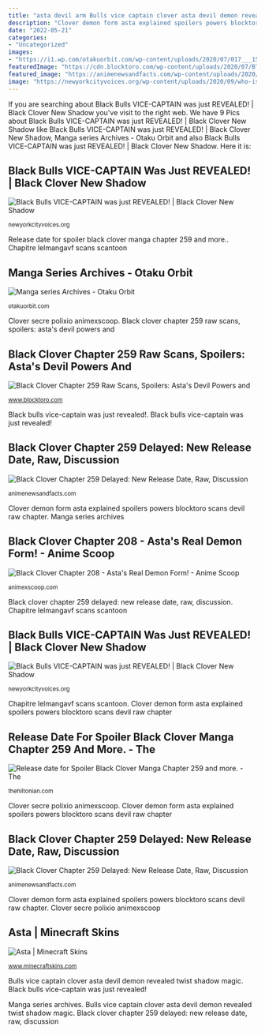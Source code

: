 ```yaml
---
title: "asta devil arm Bulls vice captain clover asta devil demon revealed twist shadow magic"
description: "Clover demon form asta explained spoilers powers blocktoro scans devil raw chapter"
date: "2022-05-21"
categories:
- "Uncategorized"
images:
- "https://i1.wp.com/otakuorbit.com/wp-content/uploads/2020/07/017___1595150768.png?resize=701%2C1024&amp;ssl=1"
featuredImage: "https://cdn.blocktoro.com/wp-content/uploads/2020/07/Black-Clover-Chapter-259-Raw-Scans-Spoilers-Astas-Devil-Powers-and-Demon-form-Explained-.jpg"
featured_image: "https://animenewsandfacts.com/wp-content/uploads/2020/07/PicsArt_07-21-02.09.58_compress16.jpg"
image: "https://newyorkcityvoices.org/wp-content/uploads/2020/09/who-is-the-vice-captain-of-the-black-bulls-1.jpg"
---
```


If you are searching about Black Bulls VICE-CAPTAIN was just REVEALED! | Black Clover New Shadow you've visit to the right web. We have 9 Pics about Black Bulls VICE-CAPTAIN was just REVEALED! | Black Clover New Shadow like Black Bulls VICE-CAPTAIN was just REVEALED! | Black Clover New Shadow, Manga series Archives - Otaku Orbit and also Black Bulls VICE-CAPTAIN was just REVEALED! | Black Clover New Shadow. Here it is:

## Black Bulls VICE-CAPTAIN Was Just REVEALED! | Black Clover New Shadow

![Black Bulls VICE-CAPTAIN was just REVEALED! | Black Clover New Shadow](https://newyorkcityvoices.org/wp-content/uploads/2020/09/who-is-the-vice-captain-of-the-black-bulls-2.jpg "Black clover chapter 259 delayed: new release date, raw, discussion")

<small>newyorkcityvoices.org</small>

Release date for spoiler black clover manga chapter 259 and more.. Chapitre lelmangavf scans scantoon

## Manga Series Archives - Otaku Orbit

![Manga series Archives - Otaku Orbit](https://i1.wp.com/otakuorbit.com/wp-content/uploads/2020/07/017___1595150768.png?resize=701%2C1024&amp;ssl=1 "Black clover chapter 208")

<small>otakuorbit.com</small>

Clover secre polixio animexscoop. Black clover chapter 259 raw scans, spoilers: asta&#039;s devil powers and

## Black Clover Chapter 259 Raw Scans, Spoilers: Asta&#039;s Devil Powers And

![Black Clover Chapter 259 Raw Scans, Spoilers: Asta&#039;s Devil Powers and](https://cdn.blocktoro.com/wp-content/uploads/2020/07/Black-Clover-Chapter-259-Raw-Scans-Spoilers-Astas-Devil-Powers-and-Demon-form-Explained-.jpg "Black clover chapter 259 raw scans, spoilers: asta&#039;s devil powers and")

<small>www.blocktoro.com</small>

Black bulls vice-captain was just revealed!. Black bulls vice-captain was just revealed!

## Black Clover Chapter 259 Delayed: New Release Date, Raw, Discussion

![Black Clover Chapter 259 Delayed: New Release Date, Raw, Discussion](https://i0.wp.com/animenewsandfacts.com/wp-content/uploads/2020/07/PicsArt_07-21-02.09.58_compress16.jpg?resize=696%2C504&amp;ssl=1 "Bulls captain vice clover asta members demon devil member revealed twist shadow magic quora anime")

<small>animenewsandfacts.com</small>

Clover demon form asta explained spoilers powers blocktoro scans devil raw chapter. Manga series archives

## Black Clover Chapter 208 - Asta&#039;s Real Demon Form! - Anime Scoop

![Black Clover Chapter 208 - Asta&#039;s Real Demon Form! - Anime Scoop](https://animexscoop.com/wp-content/uploads/2019/05/black-clover-chapter-208-release-date-secre-asta.jpg "Clover demon form asta explained spoilers powers blocktoro scans devil raw chapter")

<small>animexscoop.com</small>

Black clover chapter 259 delayed: new release date, raw, discussion. Chapitre lelmangavf scans scantoon

## Black Bulls VICE-CAPTAIN Was Just REVEALED! | Black Clover New Shadow

![Black Bulls VICE-CAPTAIN was just REVEALED! | Black Clover New Shadow](https://newyorkcityvoices.org/wp-content/uploads/2020/09/who-is-the-vice-captain-of-the-black-bulls-1.jpg "Black clover chapter 259 raw scans, spoilers: asta&#039;s devil powers and")

<small>newyorkcityvoices.org</small>

Chapitre lelmangavf scans scantoon. Clover demon form asta explained spoilers powers blocktoro scans devil raw chapter

## Release Date For Spoiler Black Clover Manga Chapter 259 And More. - The

![Release date for Spoiler Black Clover Manga Chapter 259 and more. - The](https://thehiltonian.com/wp-content/uploads/2020/07/Black-Clover-Chapter-258-scaled-1-2-1024x576.jpg "Black clover chapter 259 delayed: new release date, raw, discussion")

<small>thehiltonian.com</small>

Clover secre polixio animexscoop. Clover demon form asta explained spoilers powers blocktoro scans devil raw chapter

## Black Clover Chapter 259 Delayed: New Release Date, Raw, Discussion

![Black Clover Chapter 259 Delayed: New Release Date, Raw, Discussion](https://animenewsandfacts.com/wp-content/uploads/2020/07/PicsArt_07-21-02.09.58_compress16.jpg "Clover secre polixio animexscoop")

<small>animenewsandfacts.com</small>

Clover demon form asta explained spoilers powers blocktoro scans devil raw chapter. Clover secre polixio animexscoop

## Asta | Minecraft Skins

![Asta | Minecraft Skins](https://www.minecraftskins.com/uploads/preview-skins/2021/01/12/asta---time-skip---redesing-16347148.png?v401 "Black clover chapter 259 delayed: new release date, raw, discussion")

<small>www.minecraftskins.com</small>

Bulls vice captain clover asta devil demon revealed twist shadow magic. Black bulls vice-captain was just revealed!

Manga series archives. Bulls vice captain clover asta devil demon revealed twist shadow magic. Black clover chapter 259 delayed: new release date, raw, discussion
